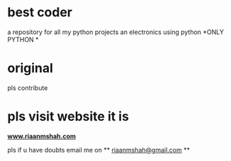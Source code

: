 # best coder #
a repository for all my python projects an electronics using python 
*ONLY PYTHON *
# original #
pls contribute
# pls visit website it is #
**www.riaanmshah.com**


pls if u have doubts email me on ** riaanmshah@gmail.com **

